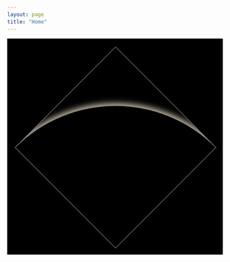 ```yaml
---
layout: page
title: "Home"
---
```


<img class="home-icon" src="/media-library/icons/final-hill.png" alt="Final Hill icon">
